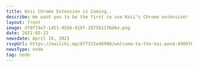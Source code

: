 ```yaml
---
title: Koii Chrome Extension is Coming..
describe: We want you to be the first to use Koii's Chrome extension!
layout: front
image: d70f74e7-1451-95b6-816f-287581176d6e.png
date: 2021-05-21
newsdate: April 16, 2021
rsvpUrl: https://mailchi.mp/6ff372ed6990/welcome-to-the-koi-pond-4909761
newsType: node
tag: node
---
```

